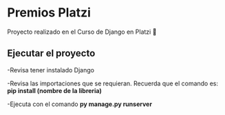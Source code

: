 # Premios Platzi

Proyecto realizado en el Curso de Django en Platzi 💚

## Ejecutar el proyecto
-Revisa tener instalado Django


-Revisa las importaciones que se requieran. Recuerda que el comando es: **pip install (nombre de la libreria)**


-Ejecuta con el comando **py manage.py runserver**
